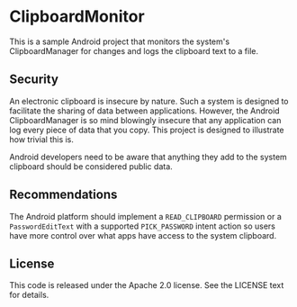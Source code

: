 # ClipboardMonitor

This is a sample Android project that monitors the system's ClipboardManager
for changes and logs the clipboard text to a file.

## Security

An electronic clipboard is insecure by nature. Such a system is designed to
facilitate the sharing of data between applications. However, the Android
ClipboardManager is so mind blowingly insecure that any application can
log every piece of data that you copy. This project is designed to illustrate
how trivial this is.

Android developers need to be aware that anything they add to the system
clipboard should be considered public data.

## Recommendations

The Android platform should implement a `READ_CLIPBOARD` permission or a
`PasswordEditText` with a supported `PICK_PASSWORD` intent action so users
have more control over what apps have access to the system clipboard.

## License

This code is released under the Apache 2.0 license. See the LICENSE text for
details.
